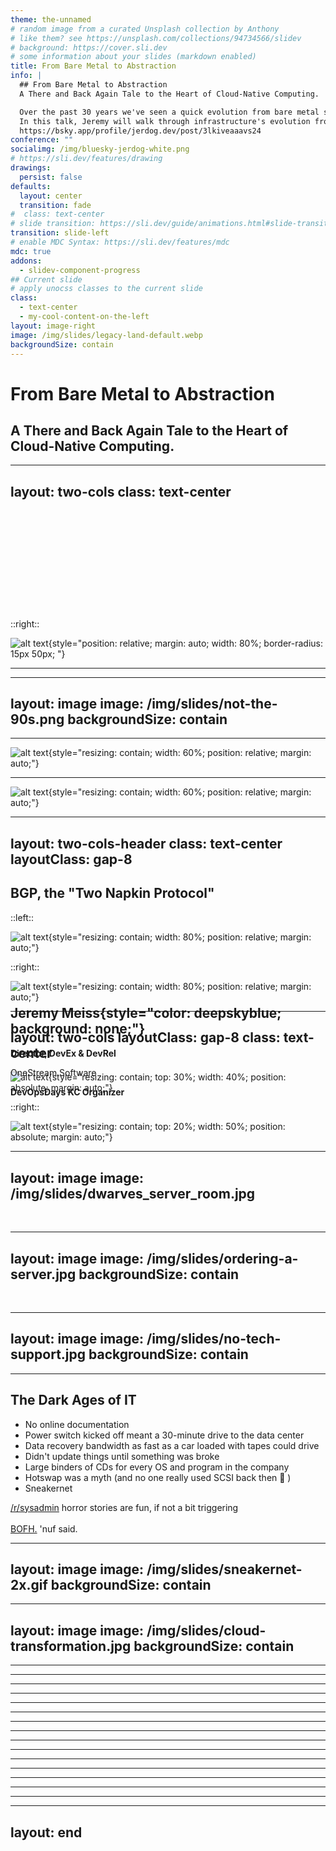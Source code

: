 ```yaml
---
theme: the-unnamed
# random image from a curated Unsplash collection by Anthony
# like them? see https://unsplash.com/collections/94734566/slidev
# background: https://cover.sli.dev
# some information about your slides (markdown enabled)
title: From Bare Metal to Abstraction
info: |
  ## From Bare Metal to Abstraction
  A There and Back Again Tale to the Heart of Cloud-Native Computing.

  Over the past 30 years we've seen a quick evolution from bare metal servers and infrastructure to a reliance on Cloud Native practices, principles, and services. But have you ever stopped to think about what it was like before you could just type aws ec2 run-instances --instance-type m2.xlarge or gcloud compute instances create to spin up a new server or service? And how things actually got done when you had to wait 6 months for a server?
  In this talk, Jeremy will walk through infrastructure's evolution from his time in the mid-90s as a SysAdmin at an Internet Provider and shadow IT in the 2000s, to the growth of ,today's cloud native world. He'll highlight the enduring importance of core operational principles and explore how lessons from the "dark ages" of IT, particularly regarding automation and standardization, remain vital in today's cloud-native world. You'll gain a crucial historical context of infrastructure evolution, transforming their understanding from "how" to use the cloud to "why" it works the way it does, hopefully making them better engineers, and also have a chuckle or two.
  https://bsky.app/profile/jerdog.dev/post/3lkiveaaavs24
conference: ""
socialimg: /img/bluesky-jerdog-white.png
# https://sli.dev/features/drawing
drawings:
  persist: false
defaults:
  layout: center
  transition: fade
#  class: text-center
# slide transition: https://sli.dev/guide/animations.html#slide-transitions
transition: slide-left
# enable MDC Syntax: https://sli.dev/features/mdc
mdc: true
addons:
  - slidev-component-progress
## Current slide
# apply unocss classes to the current slide
class:
  - text-center
  - my-cool-content-on-the-left
layout: image-right
image: /img/slides/legacy-land-default.webp
backgroundSize: contain
---
```


# From Bare Metal to Abstraction
## A There and Back Again Tale to the Heart of Cloud-Native Computing.

<!--
I did entertain the idea of coming out dressed as Gandalf or Bilbo Baggins, but thankfully only for a moment. And don't let my gray beard fool you - this is not going to entirely be a talk about the days of yesteryear. I promise to keep it relevant to today and the future. Plus I only have 20 minutes, so I can't go too far down the rabbit hole. But I do want to take you on a journey through time and space, from the dark ages of IT to the bright future of cloud-native computing. So buckle up, because we're about to embark on an adventure that will make even Bilbo Baggins proud.
-->

---
layout: two-cols
class: text-center
---

<span style="position: relative; top: 20%;">

  ## Jeremy Meiss{style="color: deepskyblue; background: none;"}

  <p style="font-weight: bold;">Director, DevEx & DevRel</p>
  <p class="text-sm italic">OneStream Software</p>
  <p style="font-weight: bold;">DevOpsDays KC Organizer</p>

</span>

::right::

![alt text](/img/profile-pic.jpg){style="position: relative; margin: auto; width: 80%; border-radius: 15px 50px; "}

<!--
First off, let's start with a little bit about me. My name is Jeremy Meiss, and I am the Director of Developer Experience and Developer Relations at OneStream Software. I also help organize DevOpsDays Kansas City.
-->

---




<!--

-->

---
layout: image
image: /img/slides/not-the-90s.png
backgroundSize: contain
---


<!--
Now I do take slight offense at this site and what they classify as "1990s data center photos"... I mean, we did have colour photos back then!
-->

---

![alt text](/img/slides/me-in-the-90s.jpg){style="resizing: contain; width: 60%; position: relative; margin: auto;"}


<!--
I mean look at me in the 90s! These were my graduation photos from high school. Not long after these photos were taken, I started working at an Internet Service Provider in Kansas City as Tech Support.
-->

---

![alt text](/img/slides/networking-equipment.jpg){style="resizing: contain; width: 60%; position: relative; margin: auto;"}

<!--
I eventually moved into the Network Operations Center, and became a SysAdmin and Network Admin and was installing ISDN around KC, using the original IOS (Cisco Internetwork OS) to program Cisco 2500s and 7000s. I even had a Cisco 7000 under my desk and a dedicated T1 - with 1.544 Mbps (megabits per second) transfer rates. Those were the days... Like all of us back then, we were learning on the job! I mean who didn't accidentally mess up internet routes and bring down portions of the internet with routing leaks and route flapping?
-->

---
layout: two-cols-header
class: text-center
layoutClass: gap-8
---

## BGP, the "Two Napkin Protocol"

::left::

![alt text](/img/slides/two-napkin-protocol-bgp-1.jpg){style="resizing: contain; width: 80%; position: relative; margin: auto;"}

::right::

![alt text](/img/slides/two-napkin-protocol-bgp-2.jpg){style="resizing: contain; width: 80%; position: relative; margin: auto;"}

<!--
Who all knows that BGP (border gateway protocol) was invented in 1989 here in Austin at an IETF meeting, on the back of some napkins? It was commonly referred to as the "two napkin protocol" because of that.
-->

---
layout: two-cols
layoutClass: gap-8
class: text-center
---

![alt text](/img/slides/cubicle_life.jpg){style="resizing: contain; top: 30%; width: 40%; position: absolute; margin: auto;"}

::right::

![alt text](/img/slides/cubicle_image.png){style="resizing: contain; top: 20%; width: 50%; position: absolute; margin: auto;"}

<!--
In the early 2000s I was at Sprint where I survived 11 years, and ended up being shadow IT for the Network Services department. I started automating and migrating intricate Excel spreadsheets and Access databases to ASP web applications with MySQL and had a whole server farm under my desk. By which I mean 3 Dell OptiPlex desktops fully upgraded running VMWare and VirtualBox. Couldn't find a good image, and only Claude could create one that came close to depicting my cubicle.
-->

---
layout: image
image: /img/slides/dwarves_server_room.jpg
---

<v-clicks>
  <v-click>&nbsp;</v-click>
  <v-click>&nbsp;</v-click>
  <v-click>&nbsp;</v-click>
</v-clicks>

<!--
Back then there was no such thing as "cloud computing" - it was all about bare metal servers and virtualization. [click]I mean, who remembers the days of having to physically rack and stack servers in a data center? Or the thrill of getting a new server and having to install everything from scratch? It was like Christmas morning, but with more sweat and tears. [click]And blood. Who else still has the scars from sharp server racks and the internals of servers, where evidently the engineers were not concerned about safety and didn't think to dull the steel edges? [click]The amount of DNA that can be found in servers will keep future archaeologists busy for years trying to figure out when we created cyborgs.
-->

---
layout: image
image: /img/slides/ordering-a-server.jpg
backgroundSize: contain
---

<v-clicks>
  <v-click>&nbsp;</v-click>
  <v-click>&nbsp;</v-click>
  <v-click>&nbsp;</v-click>
</v-clicks>

<!--
The process to get a server was a long and arduous one. You had to go to Dell's website, customize what you wanted, and then send it over to IT fulfillment, wait for your manager to approve, then wait for the hardware to be ordered, and then shipped - a process that took a few months. [click]Meanwhile you had to submit an IT ticket to let them know a server was being shipped to a specific data center and that you needed space, and then they would eventually assign a rack, [click]and then you would have to submit a different ticket to a different team to schedule a time for you to come into the data center to set it up. [click]And if you were lucky, you might get a server within a month or two. But if you were really unlucky, you might have to wait six months or more. And that was before you had to install and configure everything.
-->

---
layout: image
image: /img/slides/no-tech-support.jpg
backgroundSize: contain
---


<!--
And that was just building servers in the late 90s and early 2000s. Think about all of the other things we had to do back then. We had to manually configure just about everything, from the network settings to the operating system. And if something went wrong, well, good luck trying to figure out what it was because online docs and support systems weren't available. We didn't have the luxury of cloud providers and their fancy dashboards and APIs. There was no ClickOps. We had to rely on our own wits and a lot of trial and error.
-->

---

## The Dark Ages of IT

- No online documentation
- Power switch kicked off meant a 30-minute drive to the data center
- Data recovery bandwidth as fast as a car loaded with tapes could drive
- Didn't update things until something was broke
- Large binders of CDs for every OS and program in the company
- Hotswap was a myth (and no one really used SCSI back then 🤣 )
- Sneakernet

[/r/sysadmin](https://www.reddit.com/r/sysadmin/comments/1f6wvlq/what_was_it_like_to_be_a_sysadmin_in_the_90s_or/) horror stories are fun, if not a bit triggering <br /><br />
[BOFH.](http://www.bofharchive.com/BOFH.html) 'nuf said.

<!--

-->

---
layout: image
image: /img/slides/sneakernet-2x.gif
backgroundSize: contain
---


<!--

-->

---
layout: image
image: /img/slides/cloud-transformation.jpg
backgroundSize: contain
---


<!--

-->

---


<!--

-->

---


<!--

-->

---


<!--

-->

---


<!--

-->

---


<!--

-->

---


<!--

-->

---


<!--

-->

---


<!--

-->

---


<!--

-->

---


<!--

-->

---


<!--

-->

---


<!--

-->

---


<!--

-->

---


<!--

-->

---


---
layout: end
---
